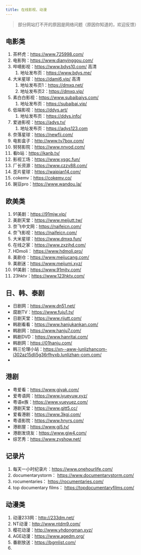 ```yaml
---
title: 在线影视、动漫
---
```

> 部分网站打不开的原因是网络问题（原因你知道的，欢迎反馈）

## 电影类

1. 茶杯虎：https://www.725998.com/
2. 电影狗：https://www.dianyinggou.com/
3. 哔嘀影视：https://www.bdys10.com/ 高清
   1. 地址发布页：https://www.bdys.me/
4. 大米星球：https://dami6.vip/ 高清
   1. 地址发布页1：https://dmxq.net/
   2. 地址发布页2：https://dmxq.vip/
5. 素白白影视：https://www.subaibaiys.com/
   1. 地址发布页：https://subaibai.vip/
7. 低端影视：https://ddys.art/
   1. 地址发布页：https://ddys.info/
8. 爱迪影视：https://adys.tv/
   1. 地址发布页：https://adys123.com
9. 奈落星球：https://newfii.com/
10. 电影盒子：http://www.tv7box.com/
11. 努努影院：https://www.nnvod.com/
12. 看b站：https://kanb.tv/
13. 影视工场：https://www.ysgc.fun/
14. 厂长资源：https://www.czzy88.com/
15. 歪片星球：https://waipian14.com/
16. cokemv：https://cokemv.co/
17. 豌豆pro：https://www.wandou.la/


## 欧美类
1. 91美剧：https://91mjw.vip/
2. 美剧天堂：https://www.meijutt.tw/
3. 奈飞中文网：https://naifeicn.com/
4. 奈飞影视：https://naifeicn.com/
5. 大米星球：https://www.dmxq.fun/
6. 在线之家：https://www.zxzjhd.com/
7. HDmoli： https://www.hdmoli.pro/
8. 美剧仓：https://www.meijucang.com/
9. 美剧迷：https://www.meijumi.xyz/
10. 91美剧：https://www.91mjtv.com/
11. 23hktv：https://www.123hktv.com/

## 日、韩、泰剧
- 日剧网：https://www.dn51.net/
- 腐剧TV：https://www.fuju1.tv/
- 日剧天堂：https://www.rijutt.com/
- 韩剧看看：https://www.hanjukankan.com/
- 韩剧网：https://www.hanju7.com/
- 韩剧DVD：https://www.hanritai.com/
- 韩剧网：https://01hanju.com/
- 韩三伦理小站：https://xn--aww-lunlizhancom-i302az15dli5g36rfhyxb.lunlizhan-com.com/
- 
## 港剧
- 粤爱看：https://www.gjyak.com/
- 爱粤语网：https://www.iyueyuw.xyz/
- 粤语e族：https://www.yueyuez.com/
- 港剧天堂：https://www.gjtt5.cc/
- 爱看港剧：https://www.3kgj.com/
- 粤语影院：https://www.hnyrs.com/
- 港剧屋：https://www.gj5.tv/
- 港剧发烧友：https://www.gjw4.com/
- 综艺秀：https://www.zyshow.net/

## 记录片
1. 每天一小时纪录片：https://www.onehourlife.com/
2. documentarystorm： https://www.documentarystorm.com/
3. rocumentaries： https://rocumentaries.com/
4. top documentary films： https://topdocumentaryfilms.com/


## 动漫类
1.  动漫233网：http://233dm.net/
2.  NT动漫：http://www.ntdm9.com/
3.  樱花动漫：http://www.yhdongman.xyz/
4.  AGE动漫：https://www.agedm.org/  
5.  番剧放送：https://bgmlist.com/
6.  